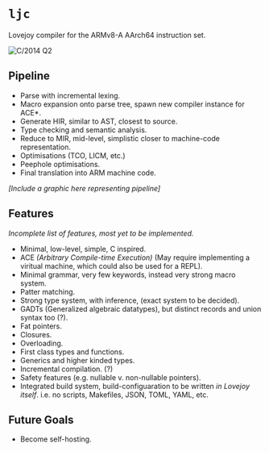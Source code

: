 # `ljc`
Lovejoy compiler for the ARMv8-A AArch64 instruction set.

![C/2014 Q2](https://upload.wikimedia.org/wikipedia/commons/5/55/C2014_Q2.jpg)

## Pipeline
- Parse with incremental lexing.
- Macro expansion onto parse tree, spawn new compiler instance for ACE*.
- Generate HIR, similar to AST, closest to source.
- Type checking and semantic analysis.
- Reduce to MIR, mid-level, simplistic closer to machine-code representation.
- Optimisations (TCO, LICM, etc.)
- Peephole optimisations.
- Final translation into ARM machine code.

*[Include a graphic here representing pipeline]*

## Features
*Incomplete list of features, most yet to be implemented.*
- Minimal, low-level, simple, C inspired.
- ACE *(Arbitrary Compile-time Execution)* (May require implementing a viritual machine, which could also be used for a REPL).
- Minimal grammar, very few keywords, instead very strong macro system.
- Patter matching.
- Strong type system, with inference, (exact system to be decided).
- GADTs (Generalized algebraic datatypes), but distinct records and union syntax too (?).
- Fat pointers.
- Closures.
- Overloading.
- First class types and functions.
- Generics and higher kinded types.
- Incremental compilation. (?)
- Safety features (e.g. nullable v. non-nullable pointers).
- Integrated build system, build-configuaration to be written *in Lovejoy itself*.  i.e. no scripts, Makefiles, JSON, TOML, YAML, etc.

## Future Goals
- Become self-hosting.

